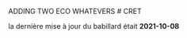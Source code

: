 
<!-- README.md is generated from README.Rmd. Please edit that file -->
<!-- badges: start -->
<!-- badges: end -->

ADDING TWO ECO WHATEVERS \# CRET

la dernière mise à jour du babillard était **2021-10-08**

<!-- ## recentsPubs.R -->
<!-- Script pour connaître les publications récentes des profs du CRET. -->
<!-- ```{r, eval=FALSE} -->
<!-- source("https://raw.githubusercontent.com/frousseu/CRET/master/recentPubs.R",encoding="UTF-8") -->
<!-- ``` -->
